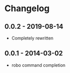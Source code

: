 # Changelog

## 0.0.2 - 2019-08-14
- Completely rewritten

## 0.0.1 - 2014-03-02
- robo command completion

